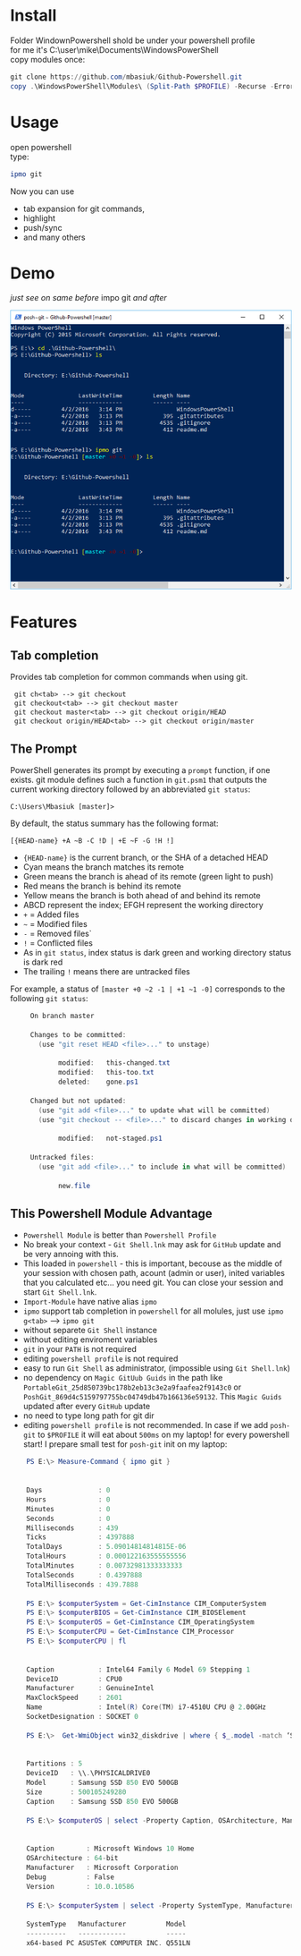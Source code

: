 # Install
Folder WindownPowershell shold be under your powershell profile  
for me it's C:\user\mike\Documents\WindowsPowerShell  
copy modules once:
```powershell
git clone https://github.com/mbasiuk/Github-Powershell.git
copy .\WindowsPowerShell\Modules\ (Split-Path $PROFILE) -Recurse -ErrorAction Ignore
```

# Usage

open powershell   
type:

```powershell
ipmo git
```

Now you can use 
* tab expansion for git commands, 
* highlight
* push/sync
* and many others

# Demo

*just see on same before* impo git *and after*

![ipmogit](ipmogit.png)

# Features

Tab completion
--------------

   Provides tab completion for common commands when using git.   
      
     git ch<tab> --> git checkout
     git checkout<tab> --> git checkout master
     git checkout master<tab> --> git checkout origin/HEAD
     git checkout origin/HEAD<tab> --> git checkout origin/master

The Prompt
----------

PowerShell generates its prompt by executing a `prompt` function, if one exists. git module defines such a function in `git.psm1` that outputs the current working directory followed by an abbreviated `git status`:

    C:\Users\Mbasiuk [master]>

By default, the status summary has the following format:

    [{HEAD-name} +A ~B -C !D | +E ~F -G !H !]

* `{HEAD-name}` is the current branch, or the SHA of a detached HEAD
 * Cyan means the branch matches its remote
 * Green means the branch is ahead of its remote (green light to push)
 * Red means the branch is behind its remote
 * Yellow means the branch is both ahead of and behind its remote
* ABCD represent the index; EFGH represent the working directory
 * `+` = Added files
 * `~` = Modified files
 * `-` = Removed files`
 * `!` = Conflicted files
 * As in `git status`, index status is dark green and working directory status is dark red
 * The trailing `!` means there are untracked files

For example, a status of `[master +0 ~2 -1 | +1 ~1 -0]` corresponds to the following `git status`:

```powershell  
     On branch master
    
     Changes to be committed:
       (use "git reset HEAD <file>..." to unstage)
    
            modified:   this-changed.txt
            modified:   this-too.txt
            deleted:    gone.ps1
    
     Changed but not updated:
       (use "git add <file>..." to update what will be committed)
       (use "git checkout -- <file>..." to discard changes in working directory)
    
            modified:   not-staged.ps1
    
     Untracked files:
       (use "git add <file>..." to include in what will be committed)
    
            new.file
```
    
This Powershell Module Advantage
--------------------------------

* `Powershell Module` is better than `Powershell Profile`
 * No break your context - `Git Shell.lnk` may ask for `GitHub` update and be very annoing with this.   
 * This loaded in `powershell` - this is important, becouse as the middle of your session with chosen path, acount (admin or user),
 inited variables that you calculated etc... you need git. You can close your session and start `Git Shell.lnk`.
 * `Import-Module` have native alias `ipmo`
 * `ipmo` support tab completion in `powershell` for all molules, just use `ipmo g<tab>` --> `ipmo git` 
 * without separete `Git Shell` instance
 * without editing enviroment variables
 * `git` in your `PATH` is not required
 * editing `powershell profile` is not required
 * easy to run `Git Shell` as administrator, (impossible using `Git Shell.lnk`)
 * no dependency on `Magic GitUub Guids` in the path like `PortableGit_25d850739bc178b2eb13c3e2a9faafea2f9143c0` or
`PoshGit_869d4c5159797755bc04749db47b166136e59132`. This `Magic Guids` updated after every `GitHub` update
 * no need to type long path for git dir
 * editing `powershell profile` is not recommended. In case if we add `posh-git` to `$PROFILE` it will eat about `500ms` on my laptop! for every powershell start!
 I prepare small test for `posh-git` init on my laptop:      

```powershell    
    PS E:\> Measure-Command { ipmo git }
    
    
    Days              : 0
    Hours             : 0
    Minutes           : 0
    Seconds           : 0
    Milliseconds      : 439
    Ticks             : 4397888
    TotalDays         : 5.09014814814815E-06
    TotalHours        : 0.000122163555555556
    TotalMinutes      : 0.00732981333333333
    TotalSeconds      : 0.4397888
    TotalMilliseconds : 439.7888
    
    PS E:\> $computerSystem = Get-CimInstance CIM_ComputerSystem
    PS E:\> $computerBIOS = Get-CimInstance CIM_BIOSElement
    PS E:\> $computerOS = Get-CimInstance CIM_OperatingSystem
    PS E:\> $computerCPU = Get-CimInstance CIM_Processor
    PS E:\> $computerCPU | fl


    Caption           : Intel64 Family 6 Model 69 Stepping 1
    DeviceID          : CPU0
    Manufacturer      : GenuineIntel
    MaxClockSpeed     : 2601
    Name              : Intel(R) Core(TM) i7-4510U CPU @ 2.00GHz
    SocketDesignation : SOCKET 0
    
    PS E:\>  Get-WmiObject win32_diskdrive | where { $_.model -match ‘SSD’}


    Partitions : 5
    DeviceID   : \\.\PHYSICALDRIVE0
    Model      : Samsung SSD 850 EVO 500GB
    Size       : 500105249280
    Caption    : Samsung SSD 850 EVO 500GB
    
    PS E:\> $computerOS | select -Property Caption, OSArchitecture, Manufacturer, Debug, Version


    Caption        : Microsoft Windows 10 Home
    OSArchitecture : 64-bit
    Manufacturer   : Microsoft Corporation
    Debug          : False
    Version        : 10.0.10586
    
    PS E:\> $computerSystem | select -Property SystemType, Manufacturer, Model

    SystemType   Manufacturer          Model
    ----------   ------------          -----
    x64-based PC ASUSTeK COMPUTER INC. Q551LN
```    
